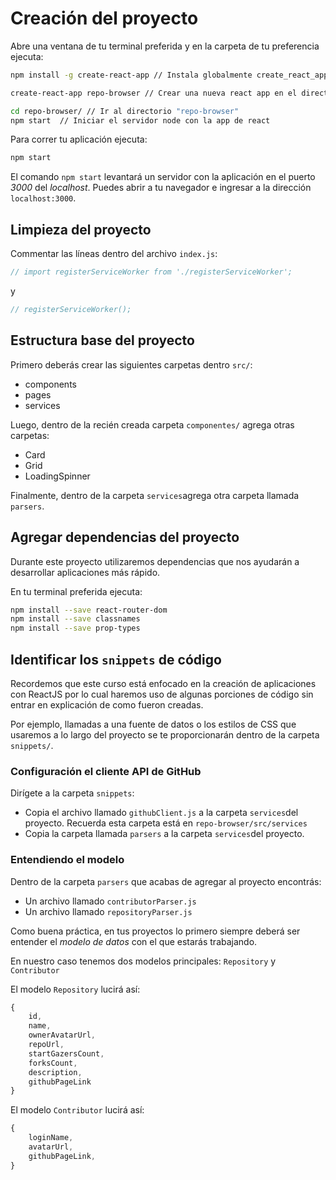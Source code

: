 # Creación del proyecto

Abre una ventana de tu terminal preferida y en la carpeta de tu preferencia ejecuta:

```bash
npm install -g create-react-app // Instala globalmente create_react_app

create-react-app repo-browser // Crear una nueva react app en el directorio "repo-browser"

cd repo-browser/ // Ir al directorio "repo-browser"
npm start  // Iniciar el servidor node con la app de react
```

Para correr tu aplicación ejecuta:

```bash
npm start
```

El comando `npm start` levantará un servidor con la aplicación en el puerto *3000* del *localhost*. Puedes abrir a tu navegador e ingresar a la dirección `localhost:3000`.

## Limpieza del proyecto

Commentar las líneas dentro del archivo `index.js`:

```js
// import registerServiceWorker from './registerServiceWorker';
```

y

```js
// registerServiceWorker();
```

## Estructura base del proyecto

Primero deberás crear las siguientes carpetas dentro `src/`:

* components
* pages
* services

Luego, dentro de la recién creada carpeta `componentes/` agrega otras carpetas:

* Card
* Grid
* LoadingSpinner

Finalmente, dentro de la carpeta `services`agrega otra carpeta llamada `parsers`.

## Agregar dependencias del proyecto

Durante este proyecto utilizaremos dependencias que nos ayudarán a desarrollar aplicaciones más rápido.

En tu terminal preferida ejecuta:

```bash
npm install --save react-router-dom
npm install --save classnames
npm install --save prop-types
```

## Identificar los `snippets` de código

Recordemos que este curso está enfocado en la creación de aplicaciones con ReactJS por lo cual haremos uso de algunas porciones de código sin entrar en explicación de como fueron creadas.

Por ejemplo, llamadas a una fuente de datos o los estilos de CSS que usaremos a lo largo del proyecto se te proporcionarán dentro de la carpeta `snippets/`.

### Configuración el cliente API de GitHub

Dirígete a la carpeta `snippets`:

* Copia el archivo llamado `githubClient.js` a la carpeta `services`del proyecto. Recuerda esta carpeta está en `repo-browser/src/services`
* Copia la carpeta llamada `parsers` a la carpeta `services`del proyecto.

### Entendiendo el modelo

Dentro de la carpeta `parsers` que acabas de agregar al proyecto encontrás:

* Un archivo llamado `contributorParser.js`
* Un archivo llamado `repositoryParser.js`

Como buena práctica, en tus proyectos lo primero siempre deberá ser entender el *modelo de datos* con el que estarás trabajando.

En nuestro caso tenemos dos modelos principales: `Repository` y `Contributor`

El modelo `Repository` lucirá así:

```js
{
    id,
    name,
    ownerAvatarUrl,
    repoUrl,
    startGazersCount,
    forksCount,
    description,
    githubPageLink
}
```

El modelo `Contributor` lucirá así:

```js
{
    loginName,
    avatarUrl,
    githubPageLink,
}
```